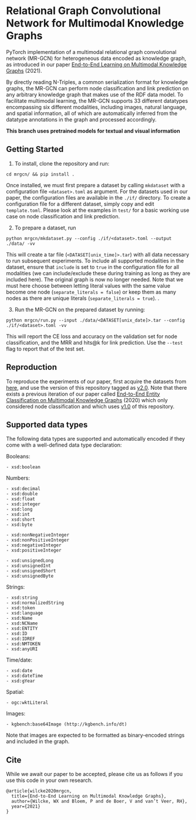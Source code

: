 # Relational Graph Convolutional Network for Multimodal Knowledge Graphs

PyTorch implementation of a multimodal relational graph convolutional network (MR-GCN) for heterogeneous data encoded as knowledge graph, as introduced in our paper [End-to-End Learning on Multimodal Knowledge Graphs](http://www.semantic-web-journal.net/content/end-end-learning-multimodal-knowledge-graphs) (2021).

By directly reading N-Triples, a common serialization format for knowledge graphs, the MR-GCN can perform node classification and link prediction on any arbitrary knowledge graph that makes use of the RDF data model. To facilitate multimodal learning, the MR-GCN supports 33 different datatypes encompassing six different modalities, including images, natural language, and spatial information, all of which are automatically inferred from the datatype annotations in the graph and processed accordingly.

**This branch uses pretrained models for textual and visual information**

## Getting Started

1) To install, clone the repository and run:

```
cd mrgcn/ && pip install .
```

Once installed, we must first prepare a dataset by calling `mkdataset` with a configuration file `<dataset>.toml` as argument. For the datasets used in our paper, the configuration files are available in the `./if/` directory. To create a configuration file for a different dataset, simply copy and edit `template.toml`. Please look at the examples in `test/` for a basic working use case on node classification and link prediction.

2) To prepare a dataset, run

```
python mrgcn/mkdataset.py --config ./if/<dataset>.toml --output ./data/ -vv
```

This will create a tar file (`<DATASET[unix_time]>.tar`) with all data necessary to run subsequent experiments. To include all supported modalities in the dataset, ensure that `include` is set to `true` in the configuration file for all modalities (we can include/exclude these during training as long as they are included here). The original graph is now no longer needed. Note that we must here choose between letting literal values with the same value become one node (`separate_literals = false`) or keep them as many nodes as there are unique literals (`separate_literals = true`). .

3) Run the MR-GCN on the prepared dataset by running:

```
python mrgcn/run.py --input ./data/<DATASET[unix_date]>.tar --config ./if/<dataset>.toml -vv
```

This will report the CE loss and accuracy on the validation set for node classification, and the MRR and hits@k for link prediction. Use the `--test` flag to report that of the test set.

## Reproduction 

To reproduce the experiments of our paper, first acquire the datasets from [here](https://gitlab.com/wxwilcke/mmkg), and use the version of this repository tagged as [v2.0](https://gitlab.com/wxwilcke/mrgcn/-/tags/v2.0). Note that there exists a previous iteration of our paper called [End-to-End Entity Classification on Multimodal Knowledge Graphs](https://arxiv.org/abs/2003.12383) (2020) which only considered node classification and which uses [v1.0](https://gitlab.com/wxwilcke/mrgcn/-/tags/v1.0) of this repository.


## Supported data types

The following data types are supported and automatically encoded if they come with a well-defined data type declaration:

Booleans:

```
- xsd:boolean
```

Numbers:

```
- xsd:decimal
- xsd:double
- xsd:float
- xsd:integer
- xsd:long
- xsd:int
- xsd:short
- xsd:byte

- xsd:nonNegativeInteger
- xsd:nonPositiveInteger
- xsd:negativeInteger
- xsd:positiveInteger

- xsd:unsignedLong
- xsd:unsignedInt
- xsd:unsignedShort
- xsd:unsignedByte
```

Strings:

```
- xsd:string
- xsd:normalizedString
- xsd:token
- xsd:language
- xsd:Name
- xsd:NCName
- xsd:ENTITY
- xsd:ID
- xsd:IDREF
- xsd:NMTOKEN
- xsd:anyURI
```

Time/date:

```
- xsd:date
- xsd:dateTime
- xsd:gYear
```

Spatial:

```
- ogc:wktLiteral
```

Images:

```
- kgbench:base64Image (http://kgbench.info/dt)
```

Note that images are expected to be formatted as binary-encoded strings and included in the graph. 

## Cite 

While we await our paper to be accepted, please cite us as follows if you use this code in your own research. 

```
@article{wilcke2020mrgcn,
  title={End-to-End Learning on Multimodal Knowledge Graphs},
  author={Wilcke, WX and Bloem, P and de Boer, V and van’t Veer, RH},
  year={2021}
}
```
